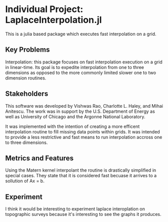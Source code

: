 # Individual Project: LaplaceInterpolation.jl
This is a julia based package which executes fast interpolation on a grid. 
## Key Problems
Interpolation: this package focuses on fast interpolation execution on a grid in linear-time. Its goal is to expedite interpolation from one to three dimensions as opposed to the more commonly limited slower one to two dimension routines. 

## Stakeholders
This software was developed by Vishwas Rao, Charlotte L. Haley, and Mihai Anitescu. The work was in support by the U.S. Department of Energy as well as University of Chicago and the Argonne National Laboratory.  

It was implemented with the intention of creating a more efficent interpolation routine to fill missing data points within grids. It was intended to provide a less restrictive and fast means to run interpolation accross one to three dimensions. 

## Metrics and Features 
Using the Matern kernel interpolant the routine is drastically simplified in special cases. They state that it is considered fast becuase it arrives to a sollution of Ax = b. 

## Experiment
I think it would be interesting to experiment laplace interoplation on topographic surveys because it's interesting to see the graphs it produces.
